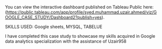 You can view the interactive dashboard published on Tableau Public here:
(https://public.tableau.com/app/profile/syed.muhammad.uzair.ahmed/viz/GOOGLE_CASE_STUDY/Dashboard2?publish=yes).

SKILLS USED: Google sheets, MYSQL, TABELUE

I have completed this case study to showcase my skills acquired in Google data analytics specialization with the assistance of Uzair958
